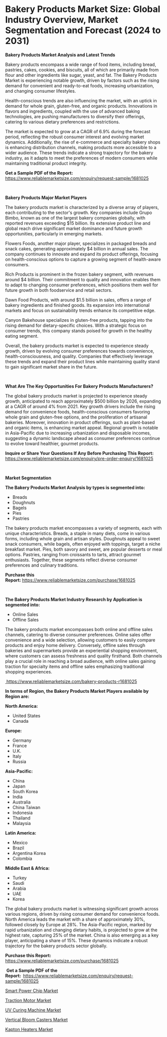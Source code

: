 <p><h1>Bakery Products Market Size: Global Industry Overview, Market Segmentation and Forecast (2024 to 2031)</h1></p><p><strong>Bakery Products Market Analysis and Latest Trends</strong></p>
<p><p>Bakery products encompass a wide range of food items, including bread, pastries, cakes, cookies, and biscuits, all of which are primarily made from flour and other ingredients like sugar, yeast, and fat. The Bakery Products Market is experiencing notable growth, driven by factors such as the rising demand for convenient and ready-to-eat foods, increasing urbanization, and changing consumer lifestyles. </p><p>Health-conscious trends are also influencing the market, with an uptick in demand for whole grain, gluten-free, and organic products. Innovations in flavors and ingredients, coupled with the use of advanced baking technologies, are pushing manufacturers to diversify their offerings, catering to various dietary preferences and restrictions. </p><p>The market is expected to grow at a CAGR of 6.9% during the forecast period, reflecting the robust consumer interest and evolving market dynamics. Additionally, the rise of e-commerce and specialty bakery shops is enhancing distribution channels, making products more accessible to a wider audience. These trends indicate a strong trajectory for the bakery industry, as it adapts to meet the preferences of modern consumers while maintaining traditional product integrity.</p></p>
<p><strong>Get a Sample PDF of the Report:&nbsp;</strong> <a href="https://www.reliablemarketsize.com/enquiry/request-sample/1681025?utm_campaign=1550&utm_medium=2&utm_source=Github&utm_content=ia&utm_term=13102024&utm_id=bakery-products">https://www.reliablemarketsize.com/enquiry/request-sample/1681025</a></p>
<p>&nbsp;</p>
<p><strong>Bakery Products Major Market Players</strong></p>
<p><p>The bakery products market is characterized by a diverse array of players, each contributing to the sector's growth. Key companies include Grupo Bimbo, known as one of the largest bakery companies globally, with reported revenues exceeding $15 billion. Its extensive product line and global reach drive significant market dominance and future growth opportunities, particularly in emerging markets.</p><p>Flowers Foods, another major player, specializes in packaged breads and snack cakes, generating approximately $4 billion in annual sales. The company continues to innovate and expand its product offerings, focusing on health-conscious options to capture a growing segment of health-aware consumers.</p><p>Rich Products is prominent in the frozen bakery segment, with revenues around $4 billion. Their commitment to quality and innovation enables them to adapt to changing consumer preferences, which positions them well for future growth in both foodservice and retail sectors.</p><p>Dawn Food Products, with around $1.5 billion in sales, offers a range of bakery ingredients and finished goods. Its expansion into international markets and focus on sustainability trends enhance its competitive edge.</p><p>Canyon Bakehouse specializes in gluten-free products, tapping into the rising demand for dietary-specific choices. With a strategic focus on consumer trends, this company stands poised for growth in the healthy eating segment.</p><p>Overall, the bakery products market is expected to experience steady growth, driven by evolving consumer preferences towards convenience, health-consciousness, and quality. Companies that effectively leverage these trends and expand their product lines while maintaining quality stand to gain significant market share in the future.</p></p>
<p>&nbsp;</p>
<p><strong>What Are The Key Opportunities For Bakery Products Manufacturers?</strong></p>
<p><p>The global bakery products market is projected to experience steady growth, anticipated to reach approximately $500 billion by 2026, expanding at a CAGR of around 4% from 2021. Key growth drivers include the rising demand for convenience foods, health-conscious consumers favoring whole grain and gluten-free options, and the proliferation of artisanal bakeries. Moreover, innovation in product offerings, such as plant-based and organic items, is enhancing market appeal. Regional growth is notable in Asia-Pacific due to increasing urbanization and disposable incomes, suggesting a dynamic landscape ahead as consumer preferences continue to evolve toward healthier, gourmet products.</p></p>
<p><strong>Inquire or Share Your Questions If Any Before Purchasing This Report:</strong> <a href="https://www.reliablemarketsize.com/enquiry/pre-order-enquiry/1681025?utm_campaign=1550&utm_medium=2&utm_source=Github&utm_content=ia&utm_term=13102024&utm_id=bakery-products">https://www.reliablemarketsize.com/enquiry/pre-order-enquiry/1681025</a></p>
<p>&nbsp;</p>
<p><strong>Market Segmentation</strong></p>
<p><strong>The Bakery Products Market Analysis by types is segmented into:</strong></p>
<p><ul><li>Breads</li><li>Doughnuts</li><li>Bagels</li><li>Pies</li><li>Pastries</li></ul></p>
<p><p>The bakery products market encompasses a variety of segments, each with unique characteristics. Breads, a staple in many diets, come in various forms, including whole grain and artisan styles. Doughnuts appeal to sweet snack consumers, while bagels, often enjoyed with toppings, target a niche breakfast market. Pies, both savory and sweet, are popular desserts or meal options. Pastries, ranging from croissants to tarts, attract gourmet enthusiasts. Together, these segments reflect diverse consumer preferences and culinary traditions.</p></p>
<p><strong>Purchase this Report:&nbsp;</strong><a href="https://www.reliablemarketsize.com/purchase/1681025?utm_campaign=1550&utm_medium=2&utm_source=Github&utm_content=ia&utm_term=13102024&utm_id=bakery-products">https://www.reliablemarketsize.com/purchase/1681025</a></p>
<p>&nbsp;</p>
<p><strong>The Bakery Products Market Industry Research by Application is segmented into:</strong></p>
<p><ul><li>Online Sales</li><li>Offline Sales</li></ul></p>
<p><p>The bakery products market encompasses both online and offline sales channels, catering to diverse consumer preferences. Online sales offer convenience and a wide selection, allowing customers to easily compare products and enjoy home delivery. Conversely, offline sales through bakeries and supermarkets provide an experiential shopping environment, where customers can assess freshness and quality firsthand. Both channels play a crucial role in reaching a broad audience, with online sales gaining traction for specialty items and offline sales emphasizing traditional shopping experiences.</p></p>
<p><a href="https://www.reliablemarketsize.com/bakery-products-r1681025?utm_campaign=1550&utm_medium=2&utm_source=Github&utm_content=ia&utm_term=13102024&utm_id=bakery-products">&nbsp;https://www.reliablemarketsize.com/bakery-products-r1681025</a></p>
<p><strong>In terms of Region, the Bakery Products Market Players available by Region are:</strong></p>
<p>
    <p> <strong> North America: </strong>
        <ul>
            <li>United States</li>
            <li>Canada</li>
        </ul>
        </p> 
    <p> <strong> Europe: </strong>
        <ul>
            <li>Germany</li>
            <li>France</li>
            <li>U.K.</li>
            <li>Italy</li>
            <li>Russia</li>
        </ul>
        </p> 
    <p> <strong> Asia-Pacific: </strong>
        <ul>
            <li>China</li>
            <li>Japan</li>
            <li>South Korea</li>
            <li>India</li>
            <li>Australia</li>
            <li>China Taiwan</li>
            <li>Indonesia</li>
            <li>Thailand</li>
            <li>Malaysia</li>
        </ul>
        </p> 
    <p> <strong> Latin America: </strong>
        <ul>
            <li>Mexico</li>
            <li>Brazil</li>
            <li>Argentina Korea</li>
            <li>Colombia</li>
        </ul>
        </p> 
    <p> <strong> Middle East & Africa: </strong>
        <ul>
            <li>Turkey</li>
            <li>Saudi</li>
            <li>Arabia</li>
            <li>UAE</li>
            <li>Korea</li>
        </ul>
    </p>
    </p>
<p><p>The global bakery products market is witnessing significant growth across various regions, driven by rising consumer demand for convenience foods. North America leads the market with a share of approximately 30%, followed closely by Europe at 28%. The Asia-Pacific region, marked by rapid urbanization and changing dietary habits, is projected to grow at the highest rate, capturing 25% of the market. China is also emerging as a key player, anticipating a share of 15%. These dynamics indicate a robust trajectory for the bakery products sector globally.</p></p>
<p><strong>Purchase this Report: </strong><a href="https://www.reliablemarketsize.com/purchase/1681025?utm_campaign=1550&utm_medium=2&utm_source=Github&utm_content=ia&utm_term=13102024&utm_id=bakery-products">https://www.reliablemarketsize.com/purchase/1681025</a></p>
<p>&nbsp;<strong>Get a Sample PDF of the Report:&nbsp;&nbsp;</strong><a href="https://www.reliablemarketsize.com/enquiry/request-sample/1681025?utm_campaign=1550&utm_medium=2&utm_source=Github&utm_content=ia&utm_term=13102024&utm_id=bakery-products">https://www.reliablemarketsize.com/enquiry/request-sample/1681025</a></p>
<p><strong></strong></p>
<p><p><a href="https://www.linkedin.com/pulse/emerging-smart-power-chip-market-opportunities-analysis-investors-p8cve?utm_campaign=1550&utm_medium=2&utm_source=Github&utm_content=ia&utm_term=13102024&utm_id=bakery-products">Smart Power Chip Market</a></p><p><a href="https://issuu.com/reportprime-2/docs/traction-motor-market-size-2030.ppt_82b6884d3b07c9?utm_campaign=1550&utm_medium=2&utm_source=Github&utm_content=ia&utm_term=13102024&utm_id=bakery-products">Traction Motor Market</a></p><p><a href="https://issuu.com/reportprime-2/docs/uv-curing-machine-market-size-2030._3f867e208cb389?utm_campaign=1550&utm_medium=2&utm_source=Github&utm_content=ia&utm_term=13102024&utm_id=bakery-products">UV Curing Machine Market</a></p><p><a href="https://github.com/ChiragRp1/Market-Research-Report-List-6/blob/main/vertical-bloom-casters-market.md?utm_campaign=1550&utm_medium=2&utm_source=Github&utm_content=ia&utm_term=13102024&utm_id=bakery-products">Vertical Bloom Casters Market</a></p><p><a href="https://www.linkedin.com/pulse/kapton-heaters-market-industry-landscape-growth-trajectories-global-zgbve?utm_campaign=1550&utm_medium=2&utm_source=Github&utm_content=ia&utm_term=13102024&utm_id=bakery-products">Kapton Heaters Market</a></p></p>